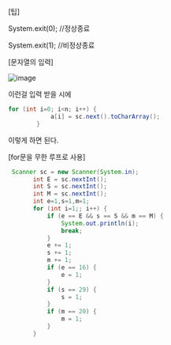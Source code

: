 [팁]

System.exit(0); //정상종료

System.exit(1); //비정상종료

[문자열의 입력]

![image](https://user-images.githubusercontent.com/108928206/179352817-8c55c6f4-0c1d-4308-bb0f-e12b63baa662.png)

이런걸 입력 받을 시에

```java
for (int i=0; i<n; i++) {
            a[i] = sc.next().toCharArray();
        }
 ```
 
 이렇게 하면 된다.
 
 [for문을 무한 루프로 사용]
 
 ```java
  Scanner sc = new Scanner(System.in);
        int E = sc.nextInt();
        int S = sc.nextInt();
        int M = sc.nextInt();
        int e=1,s=1,m=1;
        for (int i=1;; i++) {
            if (e == E && s == S && m == M) {
                System.out.println(i);
                break;
            }
            e += 1;
            s += 1;
            m += 1;
            if (e == 16) {
                e = 1;
            }
            if (s == 29) {
                s = 1;
            }
            if (m == 20) {
                m = 1;
            }
        }
 ```
 
       
     
